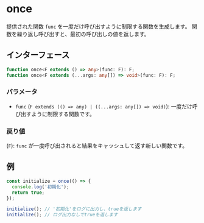 # once

提供された関数 `func` を一度だけ呼び出すように制限する関数を生成します。
関数を繰り返し呼び出すと、最初の呼び出しの値を返します。

## インターフェース

```typescript
function once<F extends () => any>(func: F): F;
function once<F extends (...args: any[]) => void>(func: F): F;
```

### パラメータ

- `func` (`F extends (() => any) | ((...args: any[]) => void)`): 一度だけ呼び出すように制限する関数です。

### 戻り値

(`F`): `func` が一度呼び出されると結果をキャッシュして返す新しい関数です。

## 例

```typescript
const initialize = once(() => {
  console.log('初期化');
  return true;
});

initialize(); // '初期化'をログに出力し、trueを返します
initialize(); // ログ出力なしでtrueを返します
```
